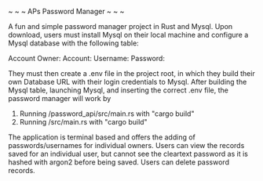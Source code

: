 ~ ~ ~ APs Password Manager ~ ~ ~

A fun and simple password manager project in Rust and Mysql.
Upon download, users must install Mysql on their local machine and configure a Mysql
database with the following table:

Account Owner:
Account:
Username:
Password:

They must then create a .env file in the project root, in which they build their own Database URL with their login credentials to Mysql. After building the Mysql table, launching Mysql, and inserting the correct .env file, the password manager will work by 
1) Running /password_api/src/main.rs with "cargo build"
2) Running /src/main.rs with "cargo build"


The application is terminal based and offers the adding of passwords/usernames for individual owners. Users can view the records saved for an individual user, but cannot see the cleartext password as it is hashed with argon2 before being saved. Users can delete password records. 



